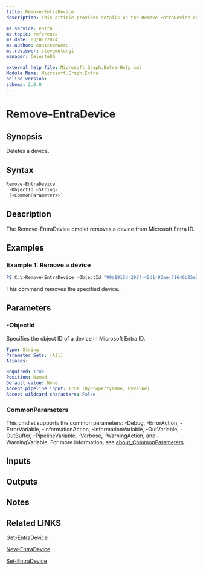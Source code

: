 ```yaml
---
title: Remove-EntraDevice
description: This article provides details on the Remove-EntraDevice command.

ms.service: entra
ms.topic: reference
ms.date: 03/01/2024
ms.author: eunicewaweru
ms.reviewer: stevemutungi
manager: CelesteDG

external help file: Microsoft.Graph.Entra-Help.xml
Module Name: Microsoft.Graph.Entra
online version:
schema: 2.0.0
---
```


# Remove-EntraDevice

## Synopsis
Deletes a device.

## Syntax

```powershell
Remove-EntraDevice 
 -ObjectId <String>
 [<CommonParameters>]
```

## Description
The Remove-EntraDevice cmdlet removes a device from Microsoft Entra ID.

## Examples

### Example 1: Remove a device
```powershell
PS C:\>Remove-EntraDevice -ObjectId "99a1915d-298f-42d1-93ae-71646b85e2fa"
```

This command removes the specified device.

## Parameters

### -ObjectId
Specifies the object ID of a device in Microsoft Entra ID.

```yaml
Type: String
Parameter Sets: (All)
Aliases:

Required: True
Position: Named
Default value: None
Accept pipeline input: True (ByPropertyName, ByValue)
Accept wildcard characters: False
```

### CommonParameters
This cmdlet supports the common parameters: -Debug, -ErrorAction, -ErrorVariable, -InformationAction, -InformationVariable, -OutVariable, -OutBuffer, -PipelineVariable, -Verbose, -WarningAction, and -WarningVariable. For more information, see [about_CommonParameters](https://go.microsoft.com/fwlink/?LinkID=113216).

## Inputs

## Outputs

## Notes

## Related LINKS

[Get-EntraDevice](Get-EntraDevice.md)

[New-EntraDevice](New-EntraDevice.md)

[Set-EntraDevice](Set-EntraDevice.md)

